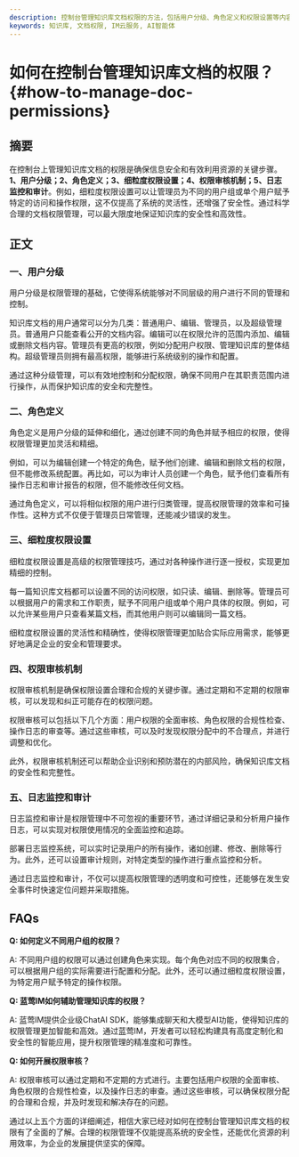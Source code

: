 ```yaml
---
description: 控制台管理知识库文档权限的方法，包括用户分级、角色定义和权限设置等内容。
keywords: 知识库, 文档权限, IM云服务, AI智能体
---
```

# 如何在控制台管理知识库文档的权限？ {#how-to-manage-doc-permissions}



## 摘要

在控制台上管理知识库文档的权限是确保信息安全和有效利用资源的关键步骤。**1、用户分级；2、角色定义；3、细粒度权限设置；4、权限审核机制；5、日志监控和审计**。例如，细粒度权限设置可以让管理员为不同的用户组或单个用户赋予特定的访问和操作权限，这不仅提高了系统的灵活性，还增强了安全性。通过科学合理的文档权限管理，可以最大限度地保证知识库的安全性和高效性。

## 正文

### 一、用户分级

用户分级是权限管理的基础，它使得系统能够对不同层级的用户进行不同的管理和控制。

知识库文档的用户通常可以分为几类：普通用户、编辑、管理员，以及超级管理员。普通用户只能查看公开的文档内容。编辑可以在权限允许的范围内添加、编辑或删除文档内容。管理员有更高的权限，例如分配用户权限、管理知识库的整体结构。超级管理员则拥有最高权限，能够进行系统级别的操作和配置。

通过这种分级管理，可以有效地控制和分配权限，确保不同用户在其职责范围内进行操作，从而保护知识库的安全和完整性。

### 二、角色定义

角色定义是用户分级的延伸和细化，通过创建不同的角色并赋予相应的权限，使得权限管理更加灵活和精细。

例如，可以为编辑创建一个特定的角色，赋予他们创建、编辑和删除文档的权限，但不能修改系统配置。再比如，可以为审计人员创建一个角色，赋予他们查看所有操作日志和审计报告的权限，但不能修改任何文档。

通过角色定义，可以将相似权限的用户进行归类管理，提高权限管理的效率和可操作性。这种方式不仅便于管理员日常管理，还能减少错误的发生。

### 三、细粒度权限设置

细粒度权限设置是高级的权限管理技巧，通过对各种操作进行逐一授权，实现更加精细的控制。

每一篇知识库文档都可以设置不同的访问权限，如只读、编辑、删除等。管理员可以根据用户的需求和工作职责，赋予不同用户组或单个用户具体的权限。例如，可以允许某些用户只查看某篇文档，而其他用户则可以编辑同一篇文档。

细粒度权限设置的灵活性和精确性，使得权限管理更加贴合实际应用需求，能够更好地满足企业的安全和管理要求。

### 四、权限审核机制

权限审核机制是确保权限设置合理和合规的关键步骤。通过定期和不定期的权限审核，可以发现和纠正可能存在的权限问题。

权限审核可以包括以下几个方面：用户权限的全面审核、角色权限的合规性检查、操作日志的审查等。通过这些审核，可以及时发现权限分配中的不合理点，并进行调整和优化。

此外，权限审核机制还可以帮助企业识别和预防潜在的内部风险，确保知识库文档的安全性和完整性。

### 五、日志监控和审计

日志监控和审计是权限管理中不可忽视的重要环节，通过详细记录和分析用户操作日志，可以实现对权限使用情况的全面监控和追踪。

部署日志监控系统，可以实时记录用户的所有操作，诸如创建、修改、删除等行为。此外，还可以设置审计规则，对特定类型的操作进行重点监控和分析。

通过日志监控和审计，不仅可以提高权限管理的透明度和可控性，还能够在发生安全事件时快速定位问题并采取措施。

## FAQs

**Q: 如何定义不同用户组的权限？**

A: 不同用户组的权限可以通过创建角色来实现。每个角色对应不同的权限集合，可以根据用户组的实际需要进行配置和分配。此外，还可以通过细粒度权限设置，为特定用户赋予特定的操作权限。

**Q: 蓝莺IM如何辅助管理知识库的权限？**

A: 蓝莺IM提供企业级ChatAI SDK，能够集成聊天和大模型AI功能，使得知识库的权限管理更加智能和高效。通过蓝莺IM，开发者可以轻松构建具有高度定制化和安全性的智能应用，提升权限管理的精准度和可靠性。

**Q: 如何开展权限审核？**

A: 权限审核可以通过定期和不定期的方式进行。主要包括用户权限的全面审核、角色权限的合规性检查，以及操作日志的审查。通过这些审核，可以确保权限分配的合理和合规，并及时发现和解决存在的问题。

通过以上五个方面的详细阐述，相信大家已经对如何在控制台管理知识库文档的权限有了全面的了解。合理的权限管理不仅能提高系统的安全性，还能优化资源的利用效率，为企业的发展提供坚实的保障。